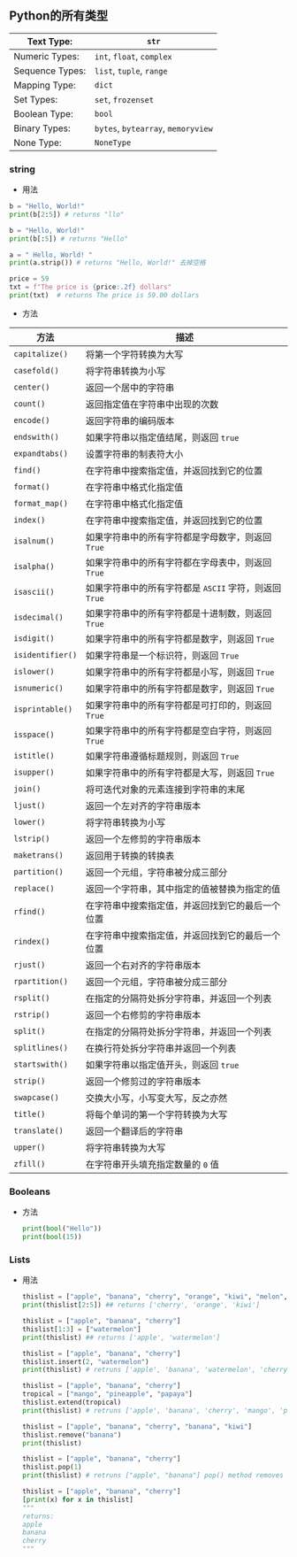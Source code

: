 ## Python的所有类型

| Text Type:      | `str`                              |
| --------------- | ---------------------------------- |
| Numeric Types:  | `int`, `float`, `complex`          |
| Sequence Types: | `list`, `tuple`, `range`           |
| Mapping Type:   | `dict`                             |
| Set Types:      | `set`, `frozenset`                 |
| Boolean Type:   | `bool`                             |
| Binary Types:   | `bytes`, `bytearray`, `memoryview` |
| None Type:      | `NoneType`                         |

###  string

- 用法

```python
b = "Hello, World!"
print(b[2:5]) # returns "llo"

b = "Hello, World!"
print(b[:5]) # returns "Hello"

a = " Hello, World! "
print(a.strip()) # returns "Hello, World!" 去掉空格

price = 59
txt = f"The price is {price:.2f} dollars"
print(txt)  # returns The price is 59.00 dollars
```
- 方法

| 方法             | 描述                                                   |
| ---------------- | ------------------------------------------------------ |
| `capitalize()`   | 将第一个字符转换为大写                                 |
| `casefold()`     | 将字符串转换为小写                                     |
| `center()`       | 返回一个居中的字符串                                   |
| `count()`        | 返回指定值在字符串中出现的次数                         |
| `encode()`       | 返回字符串的编码版本                                   |
| `endswith()`     | 如果字符串以指定值结尾，则返回 `true`                  |
| `expandtabs()`   | 设置字符串的制表符大小                                 |
| `find()`         | 在字符串中搜索指定值，并返回找到它的位置               |
| `format()`       | 在字符串中格式化指定值                                 |
| `format_map()`   | 在字符串中格式化指定值                                 |
| `index()`        | 在字符串中搜索指定值，并返回找到它的位置               |
| `isalnum()`      | 如果字符串中的所有字符都是字母数字，则返回 `True`      |
| `isalpha()`      | 如果字符串中的所有字符都在字母表中，则返回 `True`      |
| `isascii()`      | 如果字符串中的所有字符都是 `ASCII` 字符，则返回 `True` |
| `isdecimal()`    | 如果字符串中的所有字符都是十进制数，则返回 `True`      |
| `isdigit()`      | 如果字符串中的所有字符都是数字，则返回 `True`          |
| `isidentifier()` | 如果字符串是一个标识符，则返回 `True`                  |
| `islower()`      | 如果字符串中的所有字符都是小写，则返回 `True`          |
| `isnumeric()`    | 如果字符串中的所有字符都是数字，则返回 `True`          |
| `isprintable()`  | 如果字符串中的所有字符都是可打印的，则返回 `True`      |
| `isspace()`      | 如果字符串中的所有字符都是空白字符，则返回 `True`      |
| `istitle()`      | 如果字符串遵循标题规则，则返回 `True`                  |
| `isupper()`      | 如果字符串中的所有字符都是大写，则返回 `True`          |
| `join()`         | 将可迭代对象的元素连接到字符串的末尾                   |
| `ljust()`        | 返回一个左对齐的字符串版本                             |
| `lower()`        | 将字符串转换为小写                                     |
| `lstrip()`       | 返回一个左修剪的字符串版本                             |
| `maketrans()`    | 返回用于转换的转换表                                   |
| `partition()`    | 返回一个元组，字符串被分成三部分                       |
| `replace()`      | 返回一个字符串，其中指定的值被替换为指定的值           |
| `rfind()`        | 在字符串中搜索指定值，并返回找到它的最后一个位置       |
| `rindex()`       | 在字符串中搜索指定值，并返回找到它的最后一个位置       |
| `rjust()`        | 返回一个右对齐的字符串版本                             |
| `rpartition()`   | 返回一个元组，字符串被分成三部分                       |
| `rsplit()`       | 在指定的分隔符处拆分字符串，并返回一个列表             |
| `rstrip()`       | 返回一个右修剪的字符串版本                             |
| `split()`        | 在指定的分隔符处拆分字符串，并返回一个列表             |
| `splitlines()`   | 在换行符处拆分字符串并返回一个列表                     |
| `startswith()`   | 如果字符串以指定值开头，则返回 `true`                  |
| `strip()`        | 返回一个修剪过的字符串版本                             |
| `swapcase()`     | 交换大小写，小写变大写，反之亦然                       |
| `title()`        | 将每个单词的第一个字符转换为大写                       |
| `translate()`    | 返回一个翻译后的字符串                                 |
| `upper()`        | 将字符串转换为大写                                     |
| `zfill()`        | 在字符串开头填充指定数量的 `0` 值                      |

### Booleans

- 方法

  ```python
  print(bool("Hello"))
  print(bool(15))
  ```

### Lists

- 用法

  ```python
  thislist = ["apple", "banana", "cherry", "orange", "kiwi", "melon", "mango"]
  print(thislist[2:5]) ## returns ['cherry', 'orange', 'kiwi']
  
  thislist = ["apple", "banana", "cherry"]
  thislist[1:3] = ["watermelon"]
  print(thislist) ## returns ['apple', 'watermelon']
  
  thislist = ["apple", "banana", "cherry"]
  thislist.insert(2, "watermelon")
  print(thislist) # retruns ['apple', 'banana', 'watermelon', 'cherry']  insert(index,value) = list[2] insert value 
  
  thislist = ["apple", "banana", "cherry"]
  tropical = ["mango", "pineapple", "papaya"]
  thislist.extend(tropical)
  print(thislist) # retruns ['apple', 'banana', 'cherry', 'mango', 'pineapple', 'papaya']
  
  thislist = ["apple", "banana", "cherry", "banana", "kiwi"]
  thislist.remove("banana")
  print(thislist)
  
  thislist = ["apple", "banana", "cherry"]
  thislist.pop(1)
  print(thislist) # retruns ["apple", "banana"] pop() method removes the last item
  
  thislist = ["apple", "banana", "cherry"]
  [print(x) for x in thislist]
  """
  returns:
  apple
  banana
  cherry
  """
  
  
  
  
  ```

  

